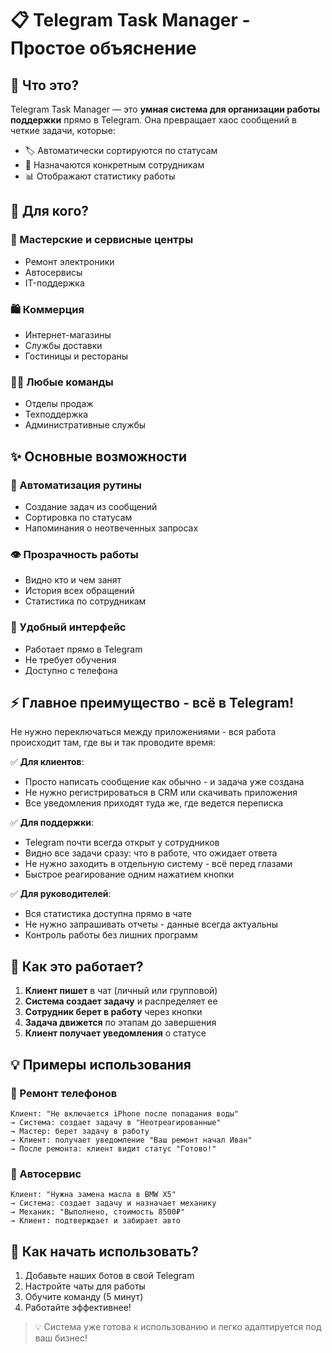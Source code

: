 # 📋 Telegram Task Manager - Простое объяснение

## 🤔 Что это?
Telegram Task Manager — это **умная система для организации работы поддержки** прямо в Telegram. Она превращает хаос сообщений в четкие задачи, которые:

- 🏷️ Автоматически сортируются по статусам
- 👥 Назначаются конкретным сотрудникам
- 📊 Отображают статистику работы

## 🎯 Для кого?

### 🔧 Мастерские и сервисные центры
- Ремонт электроники
- Автосервисы
- IT-поддержка

### 🛍️ Коммерция
- Интернет-магазины
- Службы доставки
- Гостиницы и рестораны

### 👨‍💼 Любые команды
- Отделы продаж
- Техподдержка
- Административные службы

## ✨ Основные возможности

### 📌 Автоматизация рутины
- Создание задач из сообщений
- Сортировка по статусам
- Напоминания о неотвеченных запросах

### 👁️ Прозрачность работы
- Видно кто и чем занят
- История всех обращений
- Статистика по сотрудникам

### 📱 Удобный интерфейс
- Работает прямо в Telegram
- Не требует обучения
- Доступно с телефона

## ⚡ Главное преимущество - всё в Telegram!

Не нужно переключаться между приложениями - вся работа происходит там, где вы и так проводите время:

✅ **Для клиентов**:
- Просто написать сообщение как обычно - и задача уже создана
- Не нужно регистрироваться в CRM или скачивать приложения
- Все уведомления приходят туда же, где ведется переписка

✅ **Для поддержки**:
- Telegram почти всегда открыт у сотрудников
- Видно все задачи сразу: что в работе, что ожидает ответа
- Не нужно заходить в отдельную систему - всё перед глазами
- Быстрое реагирование одним нажатием кнопки

✅ **Для руководителей**:
- Вся статистика доступна прямо в чате
- Не нужно запрашивать отчеты - данные всегда актуальны
- Контроль работы без лишних программ

## 🚀 Как это работает?
1. **Клиент пишет** в чат (личный или групповой)
2. **Система создает задачу** и распределяет ее
3. **Сотрудник берет в работу** через кнопки
4. **Задача движется** по этапам до завершения
5. **Клиент получает уведомления** о статусе

## 💡 Примеры использования

### 📱 Ремонт телефонов
```
Клиент: "Не включается iPhone после попадания воды"
→ Система: создает задачу в "Неотреагированные"
→ Мастер: берет задачу в работу
→ Клиент: получает уведомление "Ваш ремонт начал Иван"
→ После ремонта: клиент видит статус "Готово!"
```

### 🚗 Автосервис
```
Клиент: "Нужна замена масла в BMW X5"
→ Система: создает задачу и назначает механику
→ Механик: "Выполнено, стоимость 8500₽"
→ Клиент: подтверждает и забирает авто
```

## 📲 Как начать использовать?
1. Добавьте наших ботов в свой Telegram
2. Настройте чаты для работы
3. Обучите команду (5 минут)
4. Работайте эффективнее!

> 💡 Система уже готова к использованию и легко адаптируется под ваш бизнес!

